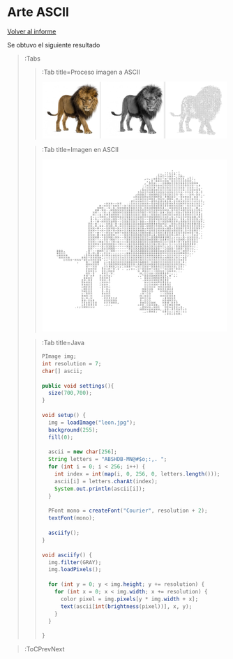 # Arte ASCII

[Volver al informe](/docs/workshops/informImagingAndVideo)

Se obtuvo el siguiente resultado

> :Tabs
> > :Tab title=Proceso imagen a ASCII
> > 
> > ![Proceso Imagen a ASCII](/docs/sketches/ResultadoArteAscii.PNG)
>
> > :Tab title=Imagen en ASCII
> > 
> > ![Imagen ASCII](/docs/sketches/ResultadoArteAscii2.PNG)
>
> > :Tab title=Java
> >
> > ```java
> > PImage img;
> > int resolution = 7;
> > char[] ascii;
> >  
> > public void settings(){
> >   size(700,700);
> > }
> >  
> > void setup() {
> >   img = loadImage("leon.jpg");
> >   background(255);
> >   fill(0);
> >   
> >   ascii = new char[256];
> >   String letters = "ABSHDB-MN@#$o;:,. ";
> >   for (int i = 0; i < 256; i++) {
> >     int index = int(map(i, 0, 256, 0, letters.length()));
> >     ascii[i] = letters.charAt(index);
> >     System.out.println(ascii[i]);
> >   }
> >  
> >   PFont mono = createFont("Courier", resolution + 2);
> >   textFont(mono);
> >  
> >   asciify();
> > }
> > 
> > void asciify() {
> >   img.filter(GRAY);
> >   img.loadPixels();
> >   
> >   for (int y = 0; y < img.height; y += resolution) {
> >     for (int x = 0; x < img.width; x += resolution) {
> >       color pixel = img.pixels[y * img.width + x];
> >       text(ascii[int(brightness(pixel))], x, y);
> >     }
> >   }
> >   
> > }
> > ```

> :ToCPrevNext